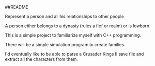 ##README

Represent a person and all his relationships to other people

A person either belongs to a dynasty (rules a fief or realm) or is lowborn.

This is a simple project to familiarize myself with C++ programming.

There will be a simple simulation program to create families.

I'd eventually like to be able to parse a Crusader Kings II save file and extract all the characters from them.
